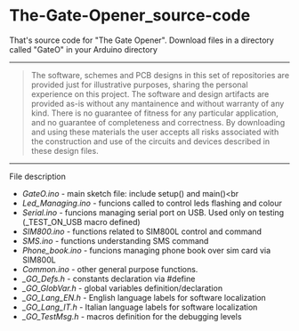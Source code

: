 # The-Gate-Opener_source-code

That's source code for "The Gate Opener".
Download files in a directory called "GateO" in your Arduino directory

---
> The software, schemes and PCB designs in this set of repositories are provided just for 
> illustrative purposes, sharing the personal experience on this project. 
> The software and design artifacts are provided as-is without any mantainence and without
> warranty of any kind. There is no guarantee of fitness for any particular application, 
> and no guarantee of completeness and correctness. 
> By downloading and using these materials the user accepts all risks associated with the
> construction and use of the circuits and devices described in these design files.

---

File description<br>
  * *GateO.ino* - main sketch file: include setup() and main()<br<br>
  * *Led_Managing.ino* - funcions called to control leds flashing and colour<br>
  * *Serial.ino* - funcions managing serial port on USB. Used only on testing (\_TEST_ON_USB macro defined)<br>
  * *SIM800.ino* - functions related to SIM800L control and command<br>
  * *SMS.ino* - functions understanding SMS command<br>
  * *Phone_book.ino* - funcions managing phone book over sim card via SIM800L<br>
  * *Common.ino* - other general purpose functions.<br>
  * *\_GO_Defs.h* - constants declaration via \#define<br>
  * *\_GO_GlobVar.h* - global variables definition/declaration<br>
  * *\_GO_Lang_EN.h* - English language labels for software localization<br>
  * *\_GO_Lang_IT.h* - Italian language labels for software localization<br>
  * *\_GO_TestMsg.h* - macros definition for the debugging levels<br>

